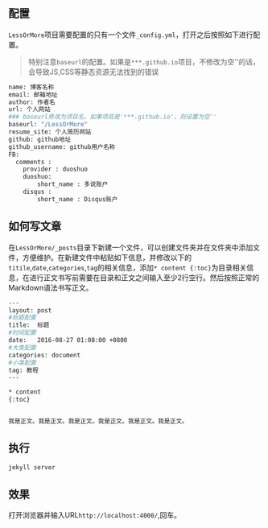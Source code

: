 
配置
------------------------------------

`LessOrMore`项目需要配置的只有一个文件`_config.yml`，打开之后按照如下进行配置。

> 特别注意`baseurl`的配置。如果是`***.github.io`项目，不修改为空''的话，会导致JS,CSS等静态资源无法找到的错误

``` bash
name: 博客名称
email: 邮箱地址
author: 作者名
url: 个人网站
### baseurl修改为项目名，如果项目是'***.github.io'，则设置为空''
baseurl: "/LessOrMore"
resume_site: 个人简历网站
github: github地址
github_username: github用户名称
FB:
  comments :
    provider : duoshuo
    duoshuo:
        short_name : 多说账户
    disqus :
        short_name : Disqus账户
```

如何写文章
------------------------------------

在`LessOrMore/_posts`目录下新建一个文件，可以创建文件夹并在文件夹中添加文件，方便维护。在新建文件中粘贴如下信息，并修改以下的`titile`,`date`,`categories`,`tag`的相关信息，添加`* content {:toc}`为目录相关信息，在进行正文书写前需要在目录和正文之间输入至少2行空行。然后按照正常的Markdown语法书写正文。

``` bash
---
layout: post
#标题配置
title:  标题
#时间配置
date:   2016-08-27 01:08:00 +0800
#大类配置
categories: document
#小类配置
tag: 教程
---

* content
{:toc}


我是正文。我是正文。我是正文。我是正文。我是正文。我是正文。
```

执行
------------------------------------

``` bash
jekyll server
```

效果
------------------------------------
打开浏览器并输入URL`http://localhost:4000/`,回车。



